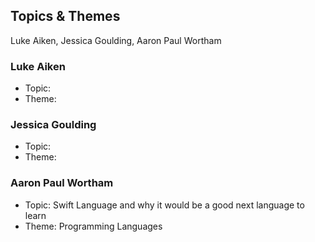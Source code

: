 ## Topics & Themes

Luke Aiken, Jessica Goulding, Aaron Paul Wortham

### Luke Aiken

* Topic:
* Theme:

### Jessica Goulding

* Topic:
* Theme:

### Aaron Paul Wortham

* Topic: Swift Language and why it would be a good next language to learn
* Theme: Programming Languages

